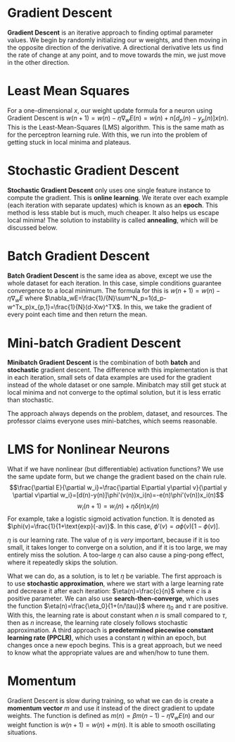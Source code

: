 # Gradient Descent
**Gradient Descent** is an iterative approach to finding optimal parameter values. We begin by randomly initializing our w weights, and then moving in the opposite direction of the derivative. A directional derivative lets us find the rate of change at any point, and to move towards the min, we just move in the other direction. 
# Least Mean Squares
For a one-dimensional $x$, our weight update formula for a neuron using Gradient Descent is $w(n+1)=w(n)-\eta\nabla_wE(n)=w(n)+n[d_p(n)-y_p(n)]x(n)$. This is the Least-Mean-Squares (LMS) algorithm. This is the same math as for the perceptron learning rule. With this, we run into the problem of getting stuck in local minima and plateaus. 
# Stochastic Gradient Descent
**Stochastic Gradient Descent** only uses one single feature instance to compute the gradient. This is **online learning**. We iterate over each example (each iteration with separate updates) which is known as an **epoch**. This method is less stable but is much, much cheaper. It also helps us escape local minima! The solution to instability is called **annealing**, which will be discussed below. 
# Batch Gradient Descent
**Batch Gradient Descent** is the same idea as above, except we use the whole dataset for each iteration. In this case, simple conditions guarantee convergence to a local minimum. The formula for this is $w(n+1)=w(n)-\eta\nabla_wE$ where $\nabla_wE=\frac{1}/{N}\sum^N_p=1(d_p-w^Tx_p)x_{p,1}=\frac{1}{N}(d-Xw)^TX$. In this, we take the gradient of every point each time and then return the mean. 
# Mini-batch Gradient Descent
**Minibatch Gradient Descent** is the combination of both **batch** and **stochastic** gradient descent. The difference with this implementation is that in each iteration, small sets of data examples are used for the gradient instead of the whole dataset or one sample. Minibatch may still get stuck at local minima and not converge to the optimal solution, but it is less erratic than stochastic. 

The approach always depends on the problem, dataset, and resources. 
The professor claims everyone uses mini-batches, which seems reasonable. 
# LMS for Nonlinear Neurons
What if we have nonlinear (but differentiable) activation functions? We use the same update form, but we change the gradient based on the chain rule. 
$$\frac{\partial E}{\partial w_i}=\frac{\partial E\partial y\partial v}{\partial y \partial v\partial w_i}=[d(n)-y(n)]\phi'(v(n))x_i(n)=-e(n)\phi'(v(n))x_i(n)$$
$$w_i(n+1)=w_i(n)+\eta\delta(n)x_i(n)$$
For example, take a logistic sigmoid activation function. It is denoted as $\phi(v)=\frac{1}{1+\text{exp}(-av)}$. In this case, $\phi'(v)=a\phi(v)[1-\phi(v)]$. 

$\eta$ is our learning rate. The value of $\eta$ is *very* important, because if it is too small, it takes longer to converge on a solution, and if it is too large, we may entirely miss the solution. A too-large $\eta$ can also cause a ping-pong effect, where it repeatedly skips the solution. 

What we can do, as a solution, is to let $\eta$ be variable. The first approach is to use **stochastic approximation**, where we start with a large learning rate and decrease it after each iteration: $\eta(n)=\frac{c}{n}$ where $c$ is a positive parameter. 
We can also use **search-then-converge**, which uses the function $\eta(n)=\frac{\eta_0}{1+(n/\tau)}$ where $\eta_0$ and $\tau$ are positive. With this, the learning rate is about constant when $n$ is small compared to $\tau$, then as $n$ increase, the learning rate closely follows stochastic approximation. 
A third approach is **predetermined piecewise constant learning rate (PPCLR)**, which uses a constant $\eta$ within an epoch, but changes once a new epoch begins. This is a great approach, but we need to know what the appropriate values are and when/how to tune them. 
# Momentum
Gradient Descent is slow during training, so what we can do is create a **momentum vector** $m$ and use it instead of the direct gradient to update weights. The function is defined as $m(n)=\beta m(n-1)-\eta\nabla_w E(n)$ and our weight function is $w(n+1)=w(n)+m(n)$. It is able to smooth oscillating situations. 
